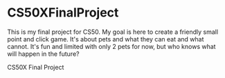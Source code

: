 # CS50XFinalProject

This is my final project for CS50. My goal is here to create a friendly small point and click game. It's about pets and what they can eat and what cannot. It's fun and limited with only 2 pets for now, but who knows what will happen in the future?
 
 CS50X Final Project
